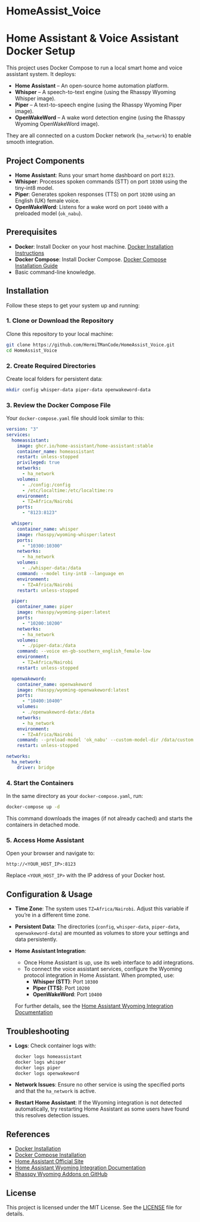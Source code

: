 # HomeAssist_Voice

# Home Assistant & Voice Assistant Docker Setup

This project uses Docker Compose to run a local smart home and voice assistant system. It deploys:

- **Home Assistant** – An open-source home automation platform.
- **Whisper** – A speech-to-text engine (using the Rhasspy Wyoming Whisper image).
- **Piper** – A text-to-speech engine (using the Rhasspy Wyoming Piper image).
- **OpenWakeWord** – A wake word detection engine (using the Rhasspy Wyoming OpenWakeWord image).

They are all connected on a custom Docker network (`ha_network`) to enable smooth integration.

## Project Components

- **Home Assistant**: Runs your smart home dashboard on port `8123`.
- **Whisper**: Processes spoken commands (STT) on port `10300` using the tiny-int8 model.
- **Piper**: Generates spoken responses (TTS) on port `10200` using an English (UK) female voice.
- **OpenWakeWord**: Listens for a wake word on port `10400` with a preloaded model (`ok_nabu`).

## Prerequisites

- **Docker**: Install Docker on your host machine.  [Docker Installation Instructions](https://docs.docker.com/get-docker/) 
- **Docker Compose**: Install Docker Compose.   [Docker Compose Installation Guide](https://docs.docker.com/compose/install/)
- Basic command-line knowledge.

## Installation

Follow these steps to get your system up and running:

### 1. Clone or Download the Repository

Clone this repository to your local machine:
```bash
git clone https://github.com/HermiTManCode/HomeAssist_Voice.git
cd HomeAssist_Voice
````

### 2. Create Required Directories

Create local folders for persistent data:

```bash
mkdir config whisper-data piper-data openwakeword-data
```

### 3. Review the Docker Compose File

Your `docker-compose.yaml` file should look similar to this:

```yaml
version: "3"
services:
  homeassistant:
    image: ghcr.io/home-assistant/home-assistant:stable
    container_name: homeassistant
    restart: unless-stopped
    privileged: true
    networks:
      - ha_network
    volumes:
      - ./config:/config
      - /etc/localtime:/etc/localtime:ro
    environment:
      - TZ=Africa/Nairobi
    ports:
      - "8123:8123"

  whisper:
    container_name: whisper
    image: rhasspy/wyoming-whisper:latest
    ports:
      - "10300:10300"
    networks:
      - ha_network
    volumes:
      - ./whisper-data:/data
    command: --model tiny-int8 --language en
    environment:
      - TZ=Africa/Nairobi
    restart: unless-stopped

  piper:
    container_name: piper
    image: rhasspy/wyoming-piper:latest
    ports:
      - "10200:10200"
    networks:
      - ha_network
    volumes:
      - ./piper-data:/data
    command: --voice en-gb-southern_english_female-low
    environment:
      - TZ=Africa/Nairobi
    restart: unless-stopped

  openwakeword:
    container_name: openwakeword
    image: rhasspy/wyoming-openwakeword:latest
    ports:
      - "10400:10400"
    volumes:
      - ./openwakeword-data:/data
    networks:
      - ha_network
    environment:
      - TZ=Africa/Nairobi
    command: --preload-model 'ok_nabu' --custom-model-dir /data/custom
    restart: unless-stopped

networks:
  ha_network:
    driver: bridge
```

### 4. Start the Containers

In the same directory as your `docker-compose.yaml`, run:

```bash
docker-compose up -d
```

This command downloads the images (if not already cached) and starts the containers in detached mode.

### 5. Access Home Assistant

Open your browser and navigate to:

```
http://<YOUR_HOST_IP>:8123
```

Replace `<YOUR_HOST_IP>` with the IP address of your Docker host.

## Configuration & Usage

- **Time Zone**: The system uses `TZ=Africa/Nairobi`. Adjust this variable if you’re in a different time zone.
- **Persistent Data**: The directories (`config`, `whisper-data`, `piper-data`, `openwakeword-data`) are mounted as volumes to store your settings and data persistently.
- **Home Assistant Integration**:
    
    - Once Home Assistant is up, use its web interface to add integrations.
    - To connect the voice assistant services, configure the Wyoming protocol integration in Home Assistant. When prompted, use:
        - **Whisper (STT)**: Port `10300`
        - **Piper (TTS)**: Port `10200`
        - **OpenWakeWord**: Port `10400`
    
    For further details, see the [Home Assistant Wyoming Integration Documentation](https://www.home-assistant.io/integrations/wyoming/)

## Troubleshooting

- **Logs**: Check container logs with:
    
    ```bash
    docker logs homeassistant
    docker logs whisper
    docker logs piper
    docker logs openwakeword
    ```
    
- **Network Issues**: Ensure no other service is using the specified ports and that the `ha_network` is active.
- **Restart Home Assistant**: If the Wyoming integration is not detected automatically, try restarting Home Assistant as some users have found this resolves detection issues.

## References

- [Docker Installation](https://docs.docker.com/get-docker/)
- [Docker Compose Installation](https://docs.docker.com/compose/install/)
- [Home Assistant Official Site](https://www.home-assistant.io/)
- [Home Assistant Wyoming Integration Documentation](https://www.home-assistant.io/integrations/wyoming/)
- [Rhasspy Wyoming Addons on GitHub](https://github.com/rhasspy/wyoming-addons)

## License

This project is licensed under the MIT License. See the [LICENSE](LICENSE) file for details.


